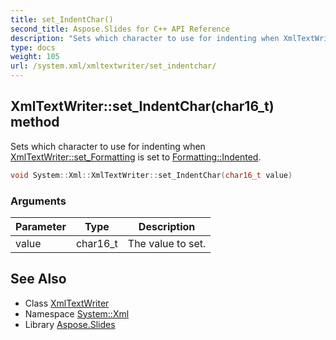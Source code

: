 ```yaml
---
title: set_IndentChar()
second_title: Aspose.Slides for C++ API Reference
description: "Sets which character to use for indenting when XmlTextWriter::set_Formatting is set to Formatting::Indented."
type: docs
weight: 105
url: /system.xml/xmltextwriter/set_indentchar/
---
```

## XmlTextWriter::set_IndentChar(char16_t) method


Sets which character to use for indenting when [XmlTextWriter::set_Formatting](../set_formatting/) is set to [Formatting::Indented](../../formatting/).

```cpp
void System::Xml::XmlTextWriter::set_IndentChar(char16_t value)
```


### Arguments

| Parameter | Type | Description |
| --- | --- | --- |
| value | char16_t | The value to set. |

## See Also

* Class [XmlTextWriter](../)
* Namespace [System::Xml](../../)
* Library [Aspose.Slides](../../../)